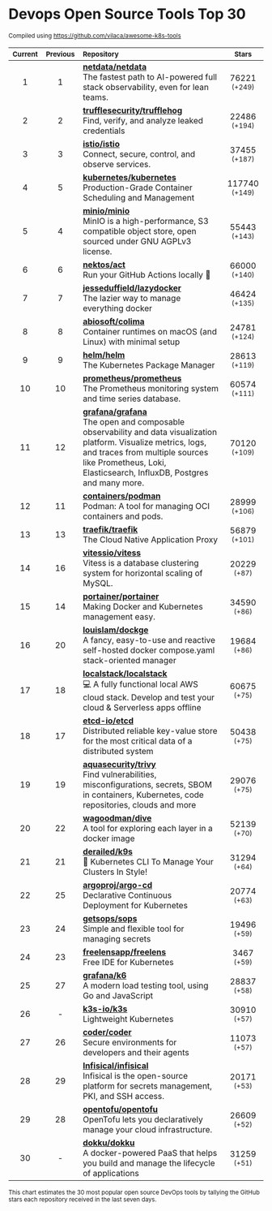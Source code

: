 # Devops Open Source Tools Top 30
<sup>Compiled using https://github.com/vilaca/awesome-k8s-tools</sup>
<div align="center">

|<sub>Current</sub>|<sub>Previous</sub>|<sub>Repository</sub>|<sub>Stars</sub>|
|:---:|:---:|:---|:---:|
|1|1|[**netdata/netdata**](https://github.com/netdata/netdata)<br/>The fastest path to AI-powered full stack observability, even for lean teams.|76221 <sup>(+249)</sup>|
|2|2|[**trufflesecurity/trufflehog**](https://github.com/trufflesecurity/trufflehog)<br/>Find, verify, and analyze leaked credentials|22486 <sup>(+194)</sup>|
|3|3|[**istio/istio**](https://github.com/istio/istio)<br/>Connect, secure, control, and observe services.|37455 <sup>(+187)</sup>|
|4|5|[**kubernetes/kubernetes**](https://github.com/kubernetes/kubernetes)<br/>Production-Grade Container Scheduling and Management|117740 <sup>(+149)</sup>|
|5|4|[**minio/minio**](https://github.com/minio/minio)<br/>MinIO is a high-performance, S3 compatible object store, open sourced under GNU AGPLv3 license.|55443 <sup>(+143)</sup>|
|6|6|[**nektos/act**](https://github.com/nektos/act)<br/>Run your GitHub Actions locally 🚀|66000 <sup>(+140)</sup>|
|7|7|[**jesseduffield/lazydocker**](https://github.com/jesseduffield/lazydocker)<br/>The lazier way to manage everything docker|46424 <sup>(+135)</sup>|
|8|8|[**abiosoft/colima**](https://github.com/abiosoft/colima)<br/>Container runtimes on macOS (and Linux) with minimal setup|24781 <sup>(+124)</sup>|
|9|9|[**helm/helm**](https://github.com/helm/helm)<br/>The Kubernetes Package Manager|28613 <sup>(+119)</sup>|
|10|10|[**prometheus/prometheus**](https://github.com/prometheus/prometheus)<br/>The Prometheus monitoring system and time series database.|60574 <sup>(+111)</sup>|
|11|12|[**grafana/grafana**](https://github.com/grafana/grafana)<br/>The open and composable observability and data visualization platform. Visualize metrics, logs, and traces from multiple sources like Prometheus, Loki, Elasticsearch, InfluxDB, Postgres and many more. |70120 <sup>(+109)</sup>|
|12|11|[**containers/podman**](https://github.com/containers/podman)<br/>Podman: A tool for managing OCI containers and pods.|28999 <sup>(+106)</sup>|
|13|13|[**traefik/traefik**](https://github.com/traefik/traefik)<br/>The Cloud Native Application Proxy|56879 <sup>(+101)</sup>|
|14|16|[**vitessio/vitess**](https://github.com/vitessio/vitess)<br/>Vitess is a database clustering system for horizontal scaling of MySQL.|20229 <sup>(+87)</sup>|
|15|14|[**portainer/portainer**](https://github.com/portainer/portainer)<br/>Making Docker and Kubernetes management easy.|34590 <sup>(+86)</sup>|
|16|20|[**louislam/dockge**](https://github.com/louislam/dockge)<br/>A fancy, easy-to-use and reactive self-hosted docker compose.yaml stack-oriented manager|19684 <sup>(+86)</sup>|
|17|18|[**localstack/localstack**](https://github.com/localstack/localstack)<br/>💻 A fully functional local AWS cloud stack. Develop and test your cloud & Serverless apps offline|60675 <sup>(+75)</sup>|
|18|17|[**etcd-io/etcd**](https://github.com/etcd-io/etcd)<br/>Distributed reliable key-value store for the most critical data of a distributed system|50438 <sup>(+75)</sup>|
|19|19|[**aquasecurity/trivy**](https://github.com/aquasecurity/trivy)<br/>Find vulnerabilities, misconfigurations, secrets, SBOM in containers, Kubernetes, code repositories, clouds and more|29076 <sup>(+75)</sup>|
|20|22|[**wagoodman/dive**](https://github.com/wagoodman/dive)<br/>A tool for exploring each layer in a docker image|52139 <sup>(+70)</sup>|
|21|21|[**derailed/k9s**](https://github.com/derailed/k9s)<br/>🐶 Kubernetes CLI To Manage Your Clusters In Style!|31294 <sup>(+64)</sup>|
|22|25|[**argoproj/argo-cd**](https://github.com/argoproj/argo-cd)<br/>Declarative Continuous Deployment for Kubernetes|20774 <sup>(+63)</sup>|
|23|24|[**getsops/sops**](https://github.com/getsops/sops)<br/>Simple and flexible tool for managing secrets|19496 <sup>(+59)</sup>|
|24|23|[**freelensapp/freelens**](https://github.com/freelensapp/freelens)<br/>Free IDE for Kubernetes|3467 <sup>(+59)</sup>|
|25|27|[**grafana/k6**](https://github.com/grafana/k6)<br/>A modern load testing tool, using Go and JavaScript|28837 <sup>(+58)</sup>|
|26|-|[**k3s-io/k3s**](https://github.com/k3s-io/k3s)<br/>Lightweight Kubernetes|30910 <sup>(+57)</sup>|
|27|26|[**coder/coder**](https://github.com/coder/coder)<br/>Secure environments for developers and their agents|11073 <sup>(+57)</sup>|
|28|29|[**Infisical/infisical**](https://github.com/Infisical/infisical)<br/>Infisical is the open-source platform for secrets management, PKI, and SSH access.|20171 <sup>(+53)</sup>|
|29|28|[**opentofu/opentofu**](https://github.com/opentofu/opentofu)<br/>OpenTofu lets you declaratively manage your cloud infrastructure.|26609 <sup>(+52)</sup>|
|30|-|[**dokku/dokku**](https://github.com/dokku/dokku)<br/>A docker-powered PaaS that helps you build and manage the lifecycle of applications|31259 <sup>(+51)</sup>|


</div>

<sub>This chart estimates the 30 most popular open source DevOps tools by tallying the GitHub stars each repository received in the last seven days.</sub>
